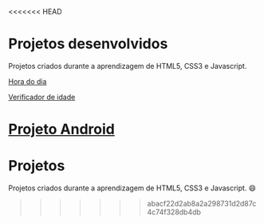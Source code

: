 <<<<<<< HEAD
# Projetos desenvolvidos
Projetos criados durante a aprendizagem de HTML5, CSS3 e Javascript.

<a href="https://dancarvalho09.github.io/projetos/verificador-horas/index.html">Hora do dia</a>

<a href="https://dancarvalho09.github.io/projetos/verificador-idade/index.html">Verificador de idade</a>

<a href="https://dancarvalho09.github.io/projetos/projeto-android/index.html">Projeto Android</a>
=======
# Projetos
Projetos criados durante a aprendizagem de HTML5, CSS3 e Javascript. 😄
>>>>>>> abacf22d2ab8a2a298731d2d87c4c74f328db4db
